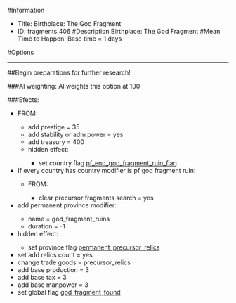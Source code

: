 #Information
 - Title: Birthplace: The God Fragment
 - ID: fragments.406
#Description
Birthplace: The God Fragment
#Mean Time to Happen:
Base time = 1 days

#Options

___
##Begin preparations for further research!

###AI weighting:
AI weights this option at 100


###Efects:<ul><li>FROM:</li><ul><li>add prestige = 35</li><li>add stability or adm power = yes</li><li>add treasury = 400</li><li>hidden effect:</li><ul><li>set country flag [pf_end_god_fragment_ruin_flag](../flags/pf_end_god_fragment_ruin_flag.md)</li></ul></ul><li>If every country has country modifier is pf god fragment ruin:</li><ul><li>FROM:</li><ul><li>clear precursor fragments search = yes</li></ul></ul><li>add permanent province modifier:</li><ul><li>name = god_fragment_ruins</li><li>duration = -1</li></ul><li>hidden effect:</li><ul><li>set province flag [permanent_precursor_relics](../flags/permanent_precursor_relics.md)</li></ul><li>set add relics count = yes</li><li>change trade goods = precursor_relics</li><li>add base production = 3</li><li>add base tax = 3</li><li>add base manpower = 3</li><li>set global flag [god_fragment_found](../flags/god_fragment_found.md)</li></ul>
